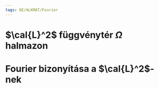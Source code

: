 ```yaml
---
tags: OE/ALKMAT/Fourier 
---
```

# $\cal{L}^2$  függvénytér $\Omega$ halmazon

# Fourier bizonyítása a $\cal{L}^2$-nek
